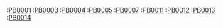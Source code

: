 :[PB0001](procesy/PB0001.md)
:[PB0003](procesy/PB0003.md)
:[PB0004](procesy/PB0004.md)
:[PB0005](procesy/PB0005.md)
:[PB0007](procesy/PB0007.md)
:[PB0011](procesy/PB0011.md)
:[PB0012](procesy/PB0012.md)
:[PB0013](procesy/PB0013.md)
:[PB0014](procesy/PB0014.md)
